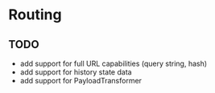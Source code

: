 # Routing


## TODO

* add support for full URL capabilities (query string, hash)
* add support for history state data
* add support for PayloadTransformer
